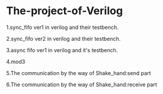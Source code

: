 # The-project-of-Verilog
1.sync_fifo ver1 in verilog and their testbench.

2.sync_fifo ver2 in verilog and their testbench.

3.async fifo ver1 in verilog and it's testbench.

4.mod3

5.The communication by the way of Shake_hand:send part

6.The communication by the way of Shake_hand:receive part
